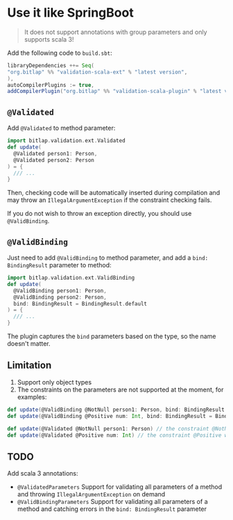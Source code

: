 # Use it like SpringBoot

> It does not support annotations with group parameters and only supports scala 3!

Add the following code to `build.sbt`:
```scala
libraryDependencies ++= Seq(
"org.bitlap" %% "validation-scala-ext" % "latest version",
),
autoCompilerPlugins := true,
addCompilerPlugin("org.bitlap" %% "validation-scala-plugin" % "latest version")
```

## `@Validated`

Add `@Validated` to method parameter:
```scala
import bitlap.validation.ext.Validated
def update(
  @Validated person1: Person, 
  @Validated person2: Person
) = {
  /// ...
}
```
Then, checking code will be automatically inserted during compilation and may throw an `IllegalArgumentException` if the constraint checking fails.

If you do not wish to throw an exception directly, you should use `@ValidBinding`.

## `@ValidBinding`

Just need to add `@ValidBinding` to method parameter, and add a `bind: BindingResult` parameter to method:
```scala
import bitlap.validation.ext.ValidBinding
def update(
  @ValidBinding person1: Person,
  @ValidBinding person2: Person,
  bind: BindingResult = BindingResult.default
) = {
  /// ...
}
```

The plugin captures the `bind` parameters based on the type, so the name doesn't matter.

## Limitation

1. Support only object types
2. The constraints on the parameters are not supported at the moment, for examples:
```scala
def update(@ValidBinding @NotNull person1: Person, bind: BindingResult = BindingResult.default) // the constraint @NotNull will not be used  
def update(@ValidBinding @Positive num: Int, bind: BindingResult = BindingResult.default) // the constraint @Positive will not be used

def update(@Validated @NotNull person1: Person) // the constraint @NotNull will not be used
def update(@Validated @Positive num: Int) // the constraint @Positive will not be used
```

## TODO 

Add scala 3 annotations:
- `@ValidatedParameters`        Support for validating all parameters of a method and throwing `IllegalArgumentException` on demand
- `@ValidBindingParameters`     Support for validating all parameters of a method and catching errors in the `bind: BindingResult` parameter